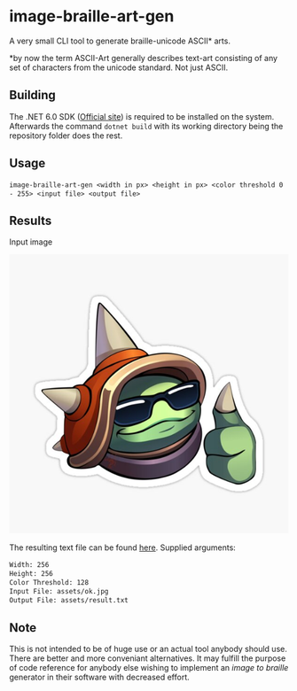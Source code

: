 # image-braille-art-gen
A very small CLI tool to generate braille-unicode ASCII* arts.

*by now the term ASCII-Art generally describes text-art consisting of any
set of characters from the unicode standard. Not just ASCII.

## Building
The .NET 6.0 SDK ([Official site](https://dotnet.microsoft.com/en-us/download/dotnet/6.0)) is required to be installed on the system.
Afterwards the command `dotnet build` with its working directory being the repository folder does the rest.

## Usage
```
image-braille-art-gen <width in px> <height in px> <color threshold 0 - 255> <input file> <output file>
```

## Results
Input image

![Image](/assets/ok.jpg)

The resulting text file can be found [here](/assets/result.txt).
Supplied arguments:
```
Width: 256
Height: 256
Color Threshold: 128
Input File: assets/ok.jpg
Output File: assets/result.txt
```


## Note
This is not intended to be of huge use or an actual tool anybody should use.
There are better and more conveniant alternatives.
It may fulfill the purpose of code reference for anybody else wishing to implement an
*image to braille* generator in their software with decreased effort.